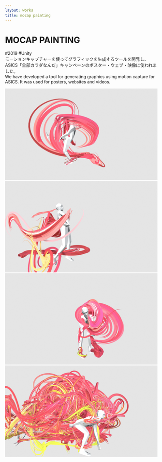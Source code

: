 ```yaml
---
layout: works
title: mocap painting
---
```


# MOCAP PAINTING

<div class="tags">#2019 #Unity</div>

<div class="description">
  モーションキャプチャーを使ってグラフィックを生成するツールを開発し、ASICS「全部カラダなんだ」キャンペーンのポスター・ウェブ・映像に使われました。<br/> 
  We have developed a tool for generating graphics using motion capture for ASICS. It was used for posters, websites and videos.  
</div>

![01](../img/asics01.jpg)
![02](../img/asics02.jpg)
![03](../img/asics03.jpg)
![06](../img/asics06.jpg)
